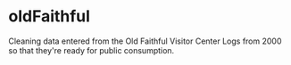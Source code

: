 # oldFaithful
Cleaning data entered from the Old Faithful Visitor Center Logs from 2000 so that they're ready for public consumption.
